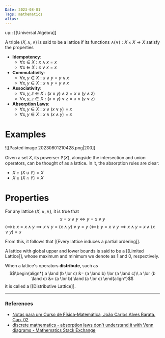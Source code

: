 ```yaml
---
Date: 2023-08-01
Tags: mathematics
alias: 
---
```

up:: [[Universal Algebra]]

A triple $(X, \land, \lor)$ is said to be a lattice if its functions $\land (\lor): X \times X \to X$ satisfy the properties
- **Idempotency**: 
	- $\forall x \in X: x \land x = x$
	- $\forall x \in X: x \lor x = x$
- **Commutativity**:
	- $\forall x, y \in X: x \land y = y \land x$
	- $\forall x, y \in X: x \lor y = y \lor x$
- **Associativity**:
	- $\forall x,y,z \in X: (x \land y) \land z = x \land (y \land z)$
	- $\forall x, y, z \in X: (x \lor y) \lor z = x \lor (y \lor z)$
- **Absorption Laws**:
	- $\forall x, y \in X: x \land (x \lor y) = x$
	- $\forall x, y \in X: x \lor (x \land y) = x$
# Examples
![[Pasted image 20230801210428.png|200]]

Given a set $X$, its powerser $\mathbb{P}(X)$, alongside the intersection and union operators, can be thought of as a lattice. In it, the absorption rules are clear:
- $X \cap (X \cup Y) = X$
- $X \cup (X \cap Y) = X$

# Properties
For any lattice $(X, \land, \lor)$, it is true that
$$x = x \land y \iff y = x \lor y$$
$(\implies)$: $x = x\land y \implies x \lor y = (x \land y) \lor y = y$
$(\impliedby)$: $y = x \lor y \implies x \land y = x \land (x \lor y) = x$

From this, it follows that [[Every lattice induces a partial ordering]].

A lattice with global upper and lower bounds is said to be a [[Limited Lattice]], whose maximum and minimum we denote as $1$ and $0$, respectively.

When a lattice's operators **distribute**, such as
$$\begin{align*}
a \land (b \lor c) &= (a \land b) \lor (a \land c)\\
a \lor (b \land c) &= (a \lor b) \land (a \lor c)
\end{align*}$$
it is called a [[Distributive Lattice]]. 


---
### References
- [Notas para um Curso de Física-Matemática, João Carlos Alves Barata. Cap. 02](http://denebola.if.usp.br/~jbarata/Notas_de_aula/arquivos/nc-cap02.pdf)
- [discrete mathematics - absorption laws don't understand it with Venn diagrams - Mathematics Stack Exchange](https://math.stackexchange.com/questions/1566322/absorption-laws-dont-understand-it-with-venn-diagrams)